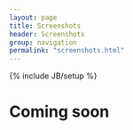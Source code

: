 ```yaml
---
layout: page
title: Screenshots
header: Screenshots
group: navigation
permalink: "screenshots.html"
---
```

{% include JB/setup %}


# Coming soon